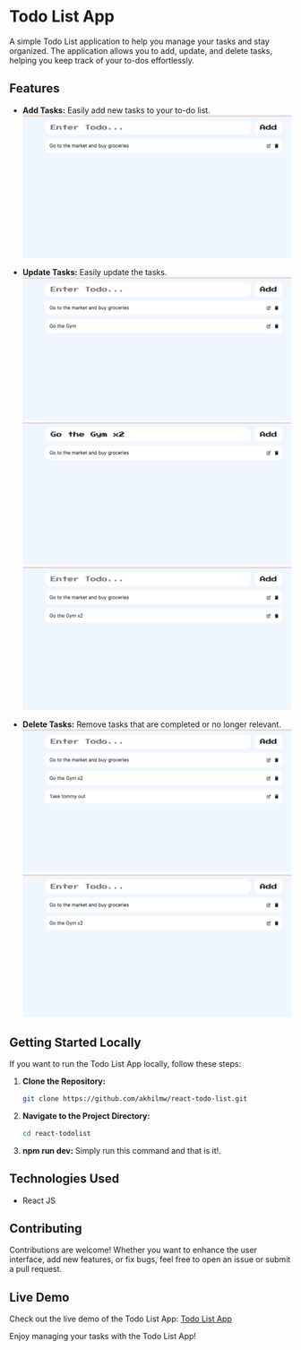 # Todo List App

A simple Todo List application to help you manage your tasks and stay organized. The application allows you to add, update, and delete tasks, helping you keep track of your to-dos effortlessly.

## Features

- **Add Tasks:** Easily add new tasks to your to-do list.
   ![Add Tasks](/addTodo.png)
  
- **Update Tasks:** Easily update the tasks.
    ![Update Tasks](/editTodoList.png)
    ![Update Tasks](/edit2.png)
    ![Update Tasks](/edit3.png)

- **Delete Tasks:** Remove tasks that are completed or no longer relevant.
    ![Delete Tasks](/delete1.png)
    ![Delete Tasks](/delete2.png)

## Getting Started Locally

If you want to run the Todo List App locally, follow these steps:

1. **Clone the Repository:**
   ```bash
   git clone https://github.com/akhilmw/react-todo-list.git
2. **Navigate to the Project Directory:**
   ```bash
   cd react-todolist
3. **npm run dev:**
   Simply run this command and that is it!.
   
   
## Technologies Used

- React JS


## Contributing

Contributions are welcome! Whether you want to enhance the user interface, add new features, or fix bugs, feel free to open an issue or submit a pull request.


## Live Demo

Check out the live demo of the Todo List App: [Todo List App](https://reactodos-list.netlify.app/)

Enjoy managing your tasks with the Todo List App!

